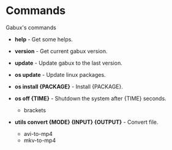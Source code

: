 # Commands

Gabux's commands

- **help** - Get some helps.
- **version** - Get current gabux version.
- **update** - Update gabux to the last version.

- **os update** - Update linux packages.
- **os install {PACKAGE}** - Install {PACKAGE}.
- **os off {TIME}** - Shutdown the system after {TIME} seconds.

  - brackets

- **utils convert {MODE} {INPUT} {OUTPUT}** - Convert file.

  - avi-to-mp4
  - mkv-to-mp4
